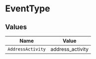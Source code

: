 # EventType


## Values

| Name              | Value             |
| ----------------- | ----------------- |
| `AddressActivity` | address_activity  |